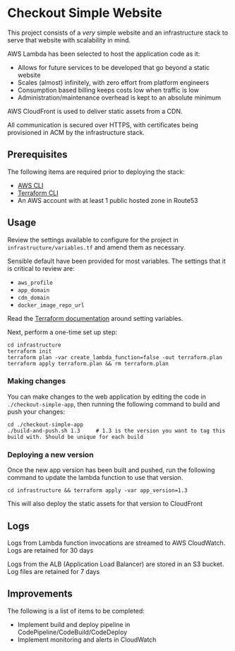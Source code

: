 # Checkout Simple Website

This project consists of a _very_ simple website and an infrastructure stack to serve that website with scalability in mind.

AWS Lambda has been selected to host the application code as it:

* Allows for future services to be developed that go beyond a static website
* Scales (almost) infinitely, with zero effort from platform engineers
* Consumption based billing keeps costs low when traffic is low
* Administration/maintenance overhead is kept to an absolute minimum

AWS CloudFront is used to deliver static assets from a CDN.

All communication is secured over HTTPS, with certificates being provisioned in ACM by the infrastructure stack.

## Prerequisites

The following items are required prior to deploying the stack:

* [AWS CLI](https://docs.aws.amazon.com/cli/latest/userguide/getting-started-install.html)
* [Terraform CLI](https://www.terraform.io/cli)
* An AWS account with at least 1 public hosted zone in Route53

## Usage

Review the settings available to configure for the project in `infrastructure/variables.tf` and amend them as necessary.

Sensible default have been provided for most variables. The settings that it is critical to review are:

* `aws_profile`
* `app_domain`
* `cdn_domain`
* `docker_image_repo_url`

Read the [Terraform documentation](https://www.terraform.io/language/values/variables#variable-definitions-tfvars-files) around setting variables.

Next, perform a one-time set up step:

```
cd infrastructure
terraform init
terraform plan -var create_lambda_function=false -out terraform.plan
terraform apply terraform.plan && rm terraform.plan
```


### Making changes

You can make changes to the web application by editing the code in `./checkout-simple-app`, then running the following command to build and push your changes:

```
cd ./checkout-simple-app
./build-and-push.sh 1.3     # 1.3 is the version you want to tag this build with. Should be unique for each build
```

### Deploying a new version

Once the new app version has been built and pushed, run the following command to update the lambda function to use that version.

```
cd infrastructure && terraform apply -var app_version=1.3
```

This will also deploy the static assets for that version to CloudFront

## Logs 

Logs from Lambda function invocations are streamed to AWS CloudWatch. Logs are retained for 30 days

Logs from the ALB (Application Load Balancer) are stored in an S3 bucket. Log files are retained for 7 days


## Improvements

The following is a list of items to be completed:

* Implement build and deploy pipeline in CodePipeline/CodeBuild/CodeDeploy
* Implement monitoring and alerts in CloudWatch